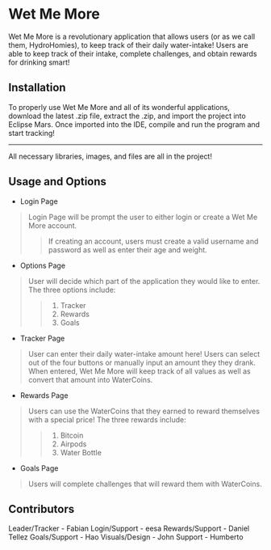 # Wet Me More

Wet Me More is a revolutionary application that allows users (or as we call them, HydroHomies), to keep track of their daily water-intake! Users are able to keep track of their intake, complete challenges, and obtain rewards for drinking smart!  

## Installation

To properly use Wet Me More and all of its wonderful applications, download the latest .zip file, extract the .zip, and import the project into Eclipse Mars.  Once imported into the IDE, compile and run the program and start tracking!

***

All necessary libraries, images, and files are all in the project!

## Usage and Options

- Login Page
> Login Page will be prompt the user to either login or create a Wet Me More account.
>> If creating an account, users must create a valid username and password as well as enter their age and weight.

- Options Page
> User will decide which part of the application they would like to enter.  The three options include:
>> 1. Tracker
>> 2. Rewards
>> 3. Goals

- Tracker Page
> User can enter their daily water-intake amount here! Users can select out of the four buttons or manually input an amount they they drank.  When entered, Wet Me More will keep track of all values as well as convert that amount into WaterCoins.

- Rewards Page
> Users can use the WaterCoins that they earned to reward themselves with a special price!  The three rewards include:
>> 1. Bitcoin
>> 2. Airpods
>> 3. Water Bottle

- Goals Page
> Users will complete challenges that will reward them with WaterCoins.  

## Contributors 
Leader/Tracker - Fabian
Login/Support - eesa
Rewards/Support - Daniel Tellez
Goals/Support - Hao
Visuals/Design - John
Support - Humberto

